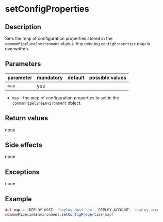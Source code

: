 # setConfigProperties

## Description
Sets the map of configuration properties stored in the `commonPipelineEnvironment` object.
Any existing `configProperties` map is overwritten.

## Parameters

| parameter | mandatory | default | possible values |
| ----------|-----------|---------|-----------------|
| `map`     | yes       |         |                 |

* `map` - the map of configuration properties to set in the `commonPipelineEnvironment` object.

## Return values

none

## Side effects

none

## Exceptions

none

## Example

```groovy
def map = [DEPLOY_HOST: 'deploy-host.com', DEPLOY_ACCOUNT: 'deploy-account']
commonPipelineEnvironment.setConfigProperties(map)
```

